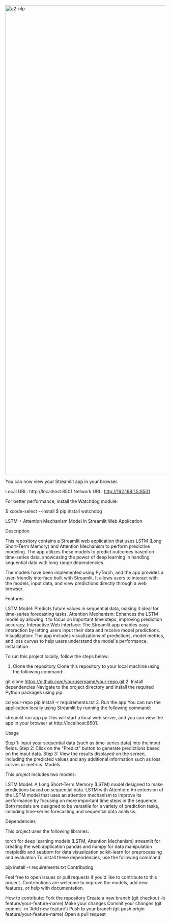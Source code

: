 <img width="1470" alt="a2-nlp" src="https://github.com/user-attachments/assets/c9f437bb-73d7-4d9d-bc52-0c246ab6e4c5" />







You can now view your Streamlit app in your browser.

  Local URL: http://localhost:8501
  Network URL: http://192.168.1.5:8501

  For better performance, install the Watchdog module:

  $ xcode-select --install
  $ pip install watchdog




LSTM + Attention Mechanism Model in Streamlit Web Application

Description

This repository contains a Streamlit web application that uses LSTM (Long Short-Term Memory) and Attention Mechanism to perform predictive modeling. The app utilizes these models to predict outcomes based on time-series data, showcasing the power of deep learning in handling sequential data with long-range dependencies.

The models have been implemented using PyTorch, and the app provides a user-friendly interface built with Streamlit. It allows users to interact with the models, input data, and view predictions directly through a web browser.

Features

LSTM Model: Predicts future values in sequential data, making it ideal for time-series forecasting tasks.
Attention Mechanism: Enhances the LSTM model by allowing it to focus on important time steps, improving prediction accuracy.
Interactive Web Interface: The Streamlit app enables easy interaction by letting users input their data and receive model predictions.
Visualization: The app includes visualizations of predictions, model metrics, and loss curves to help users understand the model's performance.
Installation

To run this project locally, follow the steps below:

1. Clone the repository
Clone this repository to your local machine using the following command:

git clone https://github.com/yourusername/your-repo.git
2. Install dependencies
Navigate to the project directory and install the required Python packages using pip:

cd your-repo
pip install -r requirements.txt
3. Run the app
You can run the application locally using Streamlit by running the following command:

streamlit run app.py
This will start a local web server, and you can view the app in your browser at http://localhost:8501.

Usage

Step 1: Input your sequential data (such as time-series data) into the input fields.
Step 2: Click on the "Predict" button to generate predictions based on the input data.
Step 3: View the results displayed on the screen, including the predicted values and any additional information such as loss curves or metrics.
Models

This project includes two models:

LSTM Model: A Long Short-Term Memory (LSTM) model designed to make predictions based on sequential data.
LSTM with Attention: An extension of the LSTM model that uses an attention mechanism to improve its performance by focusing on more important time steps in the sequence.
Both models are designed to be versatile for a variety of prediction tasks, including time-series forecasting and sequential data analysis.

Dependencies

This project uses the following libraries:

torch for deep learning models (LSTM, Attention Mechanism)
streamlit for creating the web application
pandas and numpy for data manipulation
matplotlib and seaborn for data visualization
scikit-learn for preprocessing and evaluation
To install these dependencies, use the following command:

pip install -r requirements.txt
Contributing

Feel free to open issues or pull requests if you'd like to contribute to this project. Contributions are welcome to improve the models, add new features, or help with documentation.

How to contribute:
Fork the repository
Create a new branch (git checkout -b feature/your-feature-name)
Make your changes
Commit your changes (git commit -m 'Add new feature')
Push to your branch (git push origin feature/your-feature-name)
Open a pull request
